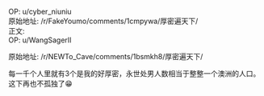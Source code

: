 
OP: u/cyber_niuniu  
原始地址: /r/FakeYoumo/comments/1cmpywa/厚密遍天下/  
正文:  
OP: u/WangSagerII  

 原始地址: /r/NEWTo_Cave/comments/1bsmkh8/厚密遍天下/  

每一千个人里就有3个是我的好厚密，永世处男人数相当于整整一个澳洲的人口。这下再也不孤独了😁

